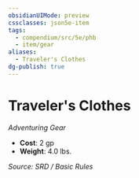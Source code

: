 ```yaml
---
obsidianUIMode: preview
cssclasses: json5e-item
tags:
  - compendium/src/5e/phb
  - item/gear
aliases:
  - Traveler's Clothes
dg-publish: true
---
```

# Traveler's Clothes
*Adventuring Gear*  

- **Cost**: 2 gp
- **Weight**: 4.0 lbs.

*Source: SRD / Basic Rules*
